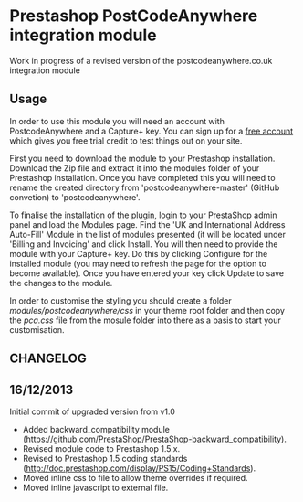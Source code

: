 Prestashop PostCodeAnywhere integration module
==============================================

Work in progress of a revised version of the postcodeanywhere.co.uk integration module


Usage
-------

In order to use this module you will need an account with PostcodeAnywhere and a Capture+ key. You can sign up for a [free account](https://www.postcodeanywhere.co.uk/partners/indiv73276.aspx) which gives you free trial credit to test things out on your site.

First you need to download the module to your Prestashop installation. Download the Zip file and extract it into the modules folder of your Prestashop installation. Once you have completed this you will need to rename the created directory from 'postcodeanywhere-master' (GitHub convetion) to 'postcodeanywhere'.

To finalise the installation of the plugin, login to your PrestaShop admin panel and load the Modules page. Find the 'UK and International Address Auto-Fill' Module in the list of modules presented (it will be located under 'Billing and Invoicing' and click Install. You will then need to provide the module with your Capture+ key. Do this by clicking Configure for the installed module (you may need to refresh the page for the option to become available). Once you have entered your key click Update to save the changes to the module.

In order to customise the styling you should create a folder *modules/postcodeanywhere/css* in your theme root folder and then copy the *pca.css* file from the mosule folder into there as a basis to start your customisation. 

CHANGELOG
-------------

16/12/2013
-------------

Initial commit of upgraded version from v1.0

- Added backward_compatibility module (https://github.com/PrestaShop/PrestaShop-backward_compatibility).
- Revised module code to Prestashop 1.5.x.
- Revised to Prestashop 1.5 coding standards (http://doc.prestashop.com/display/PS15/Coding+Standards).
- Moved inline css to file to allow theme overrides if required.
- Moved inline javascript to external file.
